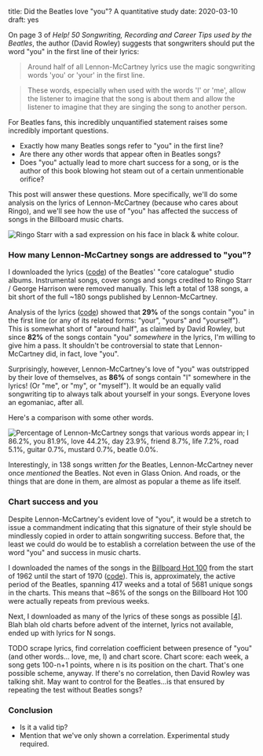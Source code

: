 title: Did the Beatles love "you"? A quantitative study
date: 2020-03-10
draft: yes

On page 3 of *Help! 50 Songwriting, Recording and Career Tips used by the Beatles*, the author (David Rowley) suggests that songwriters should put the word "you" in the first line of their lyrics:

> Around half of all Lennon-McCartney lyrics use the magic songwriting words 'you' or 'your' in the first line.

> These words, especially when used with the words 'I' or 'me', allow the listener to imagine that the song is about them and allow the listener to imagine that they are singing the song to another person.

For Beatles fans, this incredibly unquantified statement raises some incredibly important questions.

* Exactly how many Beatles songs refer to "you" in the first line?
* Are there any other words that appear often in Beatles songs?
* Does "you" actually lead to more chart success for a song, or is the author of this book blowing hot steam out of a certain unmentionable orifice?

This post will answer these questions. More specifically, we'll do some analysis on the lyrics of Lennon-McCartney (because who cares about Ringo), and we'll see how the use of "you" has affected the success of songs in the Billboard music charts.

<img src="{{ url_for('static', filename='img/beatles-and-you/sad-ringo.jpeg') }}"
     alt="Ringo Starr with a sad expression on his face in black & white colour."
     class="centered">

### How many Lennon-McCartney songs are addressed to "you"?
I downloaded the lyrics ([code](https://github.com/Kevinpgalligan/BeatlesAndYou/blob/master/beatles-lyrics-scraper.py)) of the Beatles' "core catalogue" studio albums. Instrumental songs, cover songs and songs credited to Ringo Starr / George Harrison were removed manually. This left a total of 138 songs, a bit short of the full ~180 songs published by Lennon-McCartney.

Analysis of the lyrics ([code](https://github.com/Kevinpgalligan/BeatlesAndYou/blob/master/beatles-analysis.py)) showed that **29%** of the songs contain "you" in the first line (or any of its related forms: "your", "yours" and "yourself"). This is somewhat short of "around half", as claimed by David Rowley, but since **82%** of the songs contain "you" *somewhere* in the lyrics, I'm willing to give him a pass. It shouldn't be controversial to state that Lennon-McCartney did, in fact, love "you".

Surprisingly, however, Lennon-McCartney's love of "you" was outstripped by their love of themselves, as **86%** of songs contain "I" somewhere in the lyrics! (Or "me", or "my", or "myself"). It would be an equally valid songwriting tip to always talk about yourself in your songs. Everyone loves an egomaniac, after all.

Here's a comparison with some other words.

<img src="{{ url_for('static', filename='img/beatles-and-you/word-freq-beatles.png') }}"
     alt="Percentage of Lennon-McCartney songs that various words appear in; I 86.2%, you 81.9%, love 44.2%, day 23.9%, friend 8.7%, life 7.2%, road 5.1%, guitar 0.7%, mustard 0.7%, beatle 0.0%."
     class="centered">

Interestingly, in 138 songs written *for* the Beatles, Lennon-McCartney never once *mentioned* the Beatles. Not even in Glass Onion. And roads, or the things that are done in them, are almost as popular a theme as life itself.

### Chart success and you
Despite Lennon-McCartney's evident love of "you", it would be a stretch to issue a commandment indicating that this signature of their style should be mindlessly copied in order to attain songwriting success. Before that, the least we could do would be to establish a correlation between the use of the word "you" and success in music charts.

I downloaded the names of the songs in the [Billboard Hot 100](https://en.wikipedia.org/wiki/Billboard_Hot_100) from the start of 1962 until the start of 1970 ([code](https://github.com/Kevinpgalligan/BeatlesAndYou/blob/master/chart-scrape.py)). This is, approximately, the active period of the Beatles, spanning 417 weeks and a total of 5681 unique songs in the charts. This means that ~86% of the songs on the Billboard Hot 100 were actually repeats from previous weeks.

Next, I downloaded as many of the lyrics of these songs as possible [[4]](TODO-link-to-script). Blah blah old charts before advent of the internet, lyrics not available, ended up with lyrics for N songs.

TODO scrape lyrics, find correlation coefficient between presence of "you" (and other words... love, me, I) and chart score. Chart score: each week, a song gets 100-n+1 points, where n is its position on the chart. That's one possible scheme, anyway. If there's no correlation, then David Rowley was talking shit. May want to control for the Beatles...is that ensured by repeating the test without Beatles songs?

### Conclusion
* Is it a valid tip?
* Mention that we've only shown a correlation. Experimental study required.
